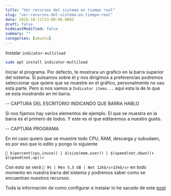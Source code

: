 ```yaml
---
title: "Ver recursos del sistema en tiempo real"
slug: "ver-recursos-del-sistema-en-tiempo-real"
date: 2018-10-11T23:00:00.000Z
draft: false
hideLastModified: false
summary: ""
categories: [ubuntu]
---
```


<!-- TODO screenshots -->
  Instalar `indicator-multiload`

```bash
sudo apt install indicator-multiload
```

  Iniciar el programa. Por defecto, te mostrara un grafico en la barra superior
  del sistema. Si pulsamos sobre él y nos dirigimos a preferencias podremos
  seleccionar que quiere que se muestre en el gráfico, personalmente no uso esta
  parte. Pero si nos vamos a `Indicator items...` aqui esta la de lo que se esta
  mostrando en mi barra.

  -- CAPTURA DEL ESCRITORIO INDICANDO QUE BARRA HABLO

  Si nos fijamos hay varios elementos de ejemplo. El que se muestra en la barra
  es el primero de todos. Y este es el que editaremos a nuestro gusto.

  -- CAPTURA PROGRAMA

  En mi caso quiero que se muestre todo CPU, RAM, descarga y subudaen, es por
  eso que lo edito y pongo lo siguiente

```
🐐 $(percent(cpu.inuse)) | $(size(mem.user)) | $(speed(net.down))⬇ $(speed(net.up))⬆
```

  Con esto se verá `🐐 9% | Men 5,5 GB | Net 12kb/s⬇15kb/s⬆` en todo momento en
  nuestra barra del sistema y podremos saber como se encuentran nuestros
  recursos.

  Toda la información de como configurar e instalar lo he sacado de este [post]

  [post]: https://askubuntu.com/questions/406204/how-can-i-add-the-current-cpu-usage-to-my-menu-bar-as-a-percentage#866337

